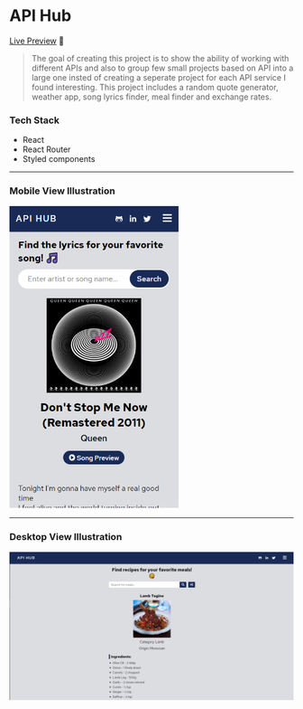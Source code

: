 # API Hub

[Live Preview](https://jalalmallah.github.io/API-Hub/) 🚀

> The goal of creating this project is to show the ability of working with different APIs and also to group few small projects based on API into a large one insted of creating a seperate project for each API service I found interesting. This project includes a random quote generator, weather app, song lyrics finder, meal finder and exchange rates.

### Tech Stack

- React
- React Router
- Styled components

---

### Mobile View Illustration

<img src="./screenshots/mobile.png" alt="Mobile View Illustration" width="300"/>

---

### Desktop View Illustration

<img src="./screenshots/desktop.png" alt="Desktop View Illustration"/>
